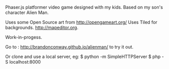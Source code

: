 Phaser.js platformer video game designed with my kids.
Based on my son's character Alien Man.

Uses some Open Source art from http://opengameart.org/
Uses Tiled for backgrounds. http://mapeditor.org.

Work-in-progess.

Go to : http://brandonconway.github.io/alienman/ to try it out.

Or clone and use a local server, eg:
$ python -m SimpleHTTPServer
$ php -S localhost:8000
